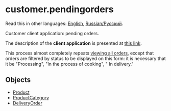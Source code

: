 # customer.pendingorders

Read this in other languages: [English](customer.orders.md), [Russian/Русский](customer.orders.ru.md). 

Customer client application: pending orders.

The description of the **client application** is presented at [this link](../../frontend/customerclient.md).

This process almost completely repeats [viewing all orders](customer.orders.md), except that orders are filtered by status to be displayed on this form: it is necessary that it be "Processing", "In the process of cooking", " In delivery."

## Objects 

- [Product](https://github.com/alexeysp11/workflow-lib/blob/main/docs/Models/Business/Products/Product.md)
- [ProductCategory](https://github.com/alexeysp11/workflow-lib/blob/main/docs/Models/Business/Products/ProductCategory.md)
- [DeliveryOrder](https://github.com/alexeysp11/workflow-lib/blob/main/docs/Models/Business/BusinessDocuments/DeliveryOrder.md)
